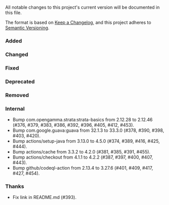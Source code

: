 All notable changes to this project's current version will be documented in this file.

The format is based on [Keep a Changelog](https://keepachangelog.com/en/1.0.0/), and this project adheres
to [Semantic Versioning](https://semver.org/spec/v2.0.0.html).

### Added

### Changed

### Fixed

### Deprecated

### Removed

### Internal

- Bump com.opengamma.strata:strata-basics from 2.12.28 to 2.12.46 (#376, #379, #383, #386, #392, #396, #405, #412, #453).
- Bump com.google.guava:guava from 32.1.3 to 33.3.0 (#378, #390, #398, #403, #420).
- Bump actions/setup-java from 3.13.0 to 4.5.0 (#374, #389, #416, #425, #444).
- Bump actions/cache from 3.3.2 to 4.2.0 (#381, #385, #391, #455).
- Bump actions/checkout from 4.1.1 to 4.2.2 (#387, #397, #400, #407, #443).
- Bump github/codeql-action from 2.13.4 to 3.27.6 (#401, #409, #417, #427, #454).

### Thanks

- Fix link in README.md (#393).
